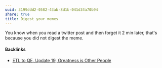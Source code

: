 ```yaml
---
uuid: 3199ddd2-0582-43ab-8d1b-041d34a70b94
share: true
title: Digest your memes
---
```

You know when you read a twitter post and then forget it 2 min later, that's because you did not digest the meme.

#### Backlinks

* [ETL to QE, Update 19, Greatness is Other People](/9e00b380-91e7-4092-98fd-838dc5fd21d8)